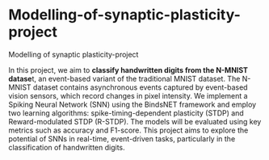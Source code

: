 # Modelling-of-synaptic-plasticity-project
Modelling of synaptic plasticity-project

In this project, we aim to **classify handwritten digits from the N-MNIST datase**t, an event-based variant of the traditional MNIST dataset. The N-MNIST dataset contains asynchronous events captured by event-based vision sensors, which record changes in pixel intensity. We implement a Spiking Neural Network (SNN) using the BindsNET framework and employ two learning algorithms: spike-timing-dependent plasticity (STDP) and Reward-modulated STDP (R-STDP).
The models will be evaluated using key metrics such as accuracy and F1-score. This project aims to explore the potential of SNNs in real-time, event-driven tasks, particularly in the classification of handwritten digits.
